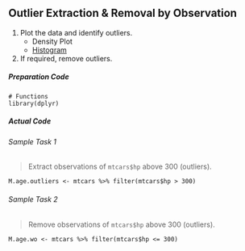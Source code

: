 ## Outlier Extraction & Removal by Observation
1. Plot the data and identify outliers.
   - Density Plot
   - [Histogram](../../[SC]-Descriptive-Analytics/[SC]-Data-Visualisation/[M]-Histogram-&-Frequency-Table.md)
2. If required, remove outliers.
##### Preparation Code
```
# Functions
library(dplyr)
```
##### Actual Code
###### Sample Task 1
>Extract observations of `mtcars$hp` above 300 (outliers).
```
M.age.outliers <- mtcars %>% filter(mtcars$hp > 300)
```
###### Sample Task 2
>Remove observations of `mtcars$hp` above 300 (outliers).
```
M.age.wo <- mtcars %>% filter(mtcars$hp <= 300)
```
